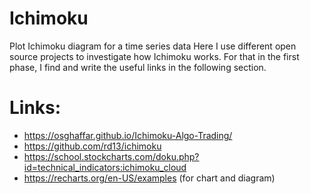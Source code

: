 # Ichimoku

Plot Ichimoku diagram for a time series data
Here I use different open source projects to investigate how Ichimoku works.
For that in the first phase, I find and write the useful links in the following section.

# Links:
* https://osghaffar.github.io/Ichimoku-Algo-Trading/
* https://github.com/rd13/ichimoku
* https://school.stockcharts.com/doku.php?id=technical_indicators:ichimoku_cloud
* https://recharts.org/en-US/examples  (for chart and diagram)

